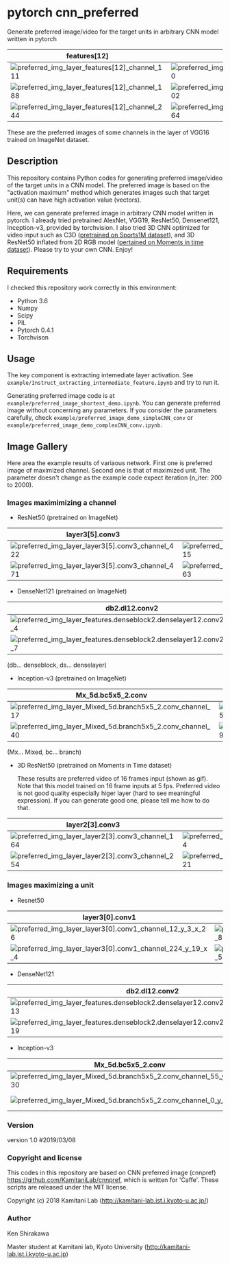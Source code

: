 # pytorch cnn_preferred

  Generate preferred image/video for the target units in arbitrary CNN model written in pytorch

| features[12]                                                 | features[14]                                                 | features[17]                                                 | features[21]                                                 |                         features[28]                         | classifier[6]                                                |
| ------------------------------------------------------------ | ------------------------------------------------------------ | ------------------------------------------------------------ | ------------------------------------------------------------ | :----------------------------------------------------------: | ------------------------------------------------------------ |
| ![preferred_img_layer_features[12]_channel_111](image_gallery/preferred_img_layer_features[12]_channel_111.jpg) | ![preferred_img_layer_features[14]_channel_10](image_gallery/preferred_img_layer_features[14]_channel_10.jpg) | ![preferred_img_layer_features[17]_channel_174](image_gallery/preferred_img_layer_features[17]_channel_174.jpg) | ![preferred_img_layer_features[21]_channel_95](image_gallery/preferred_img_layer_features[21]_channel_95.jpg) | ![preferred_img_layer_features[28]_channel_5](image_gallery/preferred_img_layer_features[28]_channel_5.jpg) | ![preferred_img_layer_classifier[6]_channel_168](image_gallery/preferred_img_layer_classifier[6]_channel_168.jpg) |
| ![preferred_img_layer_features[12]_channel_188](image_gallery/preferred_img_layer_features[12]_channel_188.jpg) | ![preferred_img_layer_features[14]_channel_102](image_gallery/preferred_img_layer_features[14]_channel_102.jpg) | ![preferred_img_layer_features[17]_channel_260](image_gallery/preferred_img_layer_features[17]_channel_260.jpg) | ![preferred_img_layer_features[21]_channel_183](image_gallery/preferred_img_layer_features[21]_channel_183.jpg) | ![preferred_img_layer_features[28]_channel_311](image_gallery/preferred_img_layer_features[28]_channel_311.jpg) | ![preferred_img_layer_classifier[6]_channel_410](image_gallery/preferred_img_layer_classifier[6]_channel_410.jpg) |
| ![preferred_img_layer_features[12]_channel_244](image_gallery/preferred_img_layer_features[12]_channel_244.jpg) | ![preferred_img_layer_features[14]_channel_164](image_gallery/preferred_img_layer_features[14]_channel_164.jpg) | ![preferred_img_layer_features[17]_channel_362](image_gallery/preferred_img_layer_features[17]_channel_362.jpg) | ![preferred_img_layer_features[21]_channel_406](image_gallery/preferred_img_layer_features[21]_channel_406.jpg) | ![preferred_img_layer_features[28]_channel_427](image_gallery/preferred_img_layer_features[28]_channel_427.jpg) | ![preferred_img_layer_classifier[6]_channel_601](image_gallery/preferred_img_layer_classifier[6]_channel_601.jpg) |

These are the preferred images of some channels in the layer of VGG16 trained on ImageNet dataset.

## Description

  This repository contains Python codes for generating preferred image/video of the target units in a CNN model. The preferred image is based on the "activation maximum" method which generates images such that target unit(s) can have high activation value (vectors).

  Here, we can generate preferred image in arbitrary CNN model written in pytorch. I already tried  pretrained AlexNet, VGG19, ResNet50, Densenet121, Inception-v3, provided by torchvision. I also tried 3D CNN optimized for video input such as C3D ([pretrained on Sports1M dataset](https://github.com/DavideA/c3d-pytorch)), and 3D ResNet50 inflated from 2D RGB model  ([pertained on Moments in time dataset](https://github.com/metalbubble/moments_models )). Please try to your own CNN. Enjoy!

## Requirements

I checked this repository work correctly in this environment:

- Python 3.6
- Numpy
- Scipy
- PIL
- Pytorch 0.4.1
- Torchvison

## Usage

The key component is extracting intemediate layer activation. See `example/Instruct_extracting_intermediate_feature.ipynb` and try to run it.

Generating preferred image code is at `example/preferred_image_shortest_demo.ipynb`. You can generate preferred image without concerning any parameters. If you consider the parameters carefully, check `example/preferred_image_demo_simpleCNN_conv` or `example/preferred_image_demo_complexCNN_conv.ipynb`.



## Image Gallery

Here area the example results of  variaous network. First one is preferred image of maximized channel. Second one is that of maximized unit. The parameter doesn't change as the example code expect iteration (n_iter: 200 to 2000).

### Images maximimizing a channel

- ResNet50 (pretrained on ImageNet)

| layer3[5].conv3                                              | layer4[0].conv1                                              | layer4[2].conv3                                              | fc                                                           |
| ------------------------------------------------------------ | ------------------------------------------------------------ | ------------------------------------------------------------ | ------------------------------------------------------------ |
| ![preferred_img_layer_layer3[5].conv3_channel_422](image_gallery/preferred_img_layer_layer3[5].conv3_channel_422.jpg) | ![preferred_img_layer_layer4[0].conv1_channel_315](image_gallery/preferred_img_layer_layer4[0].conv1_channel_315.jpg) | ![preferred_img_layer_layer4[2].conv3_channel_1192](image_gallery/preferred_img_layer_layer4[2].conv3_channel_1192.jpg) | ![preferred_img_layer_fc_channel_244](image_gallery/preferred_img_layer_fc_channel_244.jpg) |
| ![preferred_img_layer_layer3[5].conv3_channel_471](image_gallery/preferred_img_layer_layer3[5].conv3_channel_471.jpg) | ![preferred_img_layer_layer4[0].conv1_channel_363](image_gallery/preferred_img_layer_layer4[0].conv1_channel_363.jpg) | ![preferred_img_layer_layer4[2].conv3_channel_1305](image_gallery/preferred_img_layer_layer4[2].conv3_channel_1305.jpg) | ![preferred_img_layer_fc_channel_931](image_gallery/preferred_img_layer_fc_channel_931.jpg) |



- DenseNet121 (pretrained on ImageNet)

| db2.dl12.conv2                                               | db3.dl16.conv2                                               | db4.dl16.conv2                                               | classifier                                                   |
| ------------------------------------------------------------ | ------------------------------------------------------------ | ------------------------------------------------------------ | ------------------------------------------------------------ |
| ![preferred_img_layer_features.denseblock2.denselayer12.conv2_channel_4](image_gallery/preferred_img_layer_features.denseblock2.denselayer12.conv2_channel_4.jpg) | ![preferred_img_layer_features.denseblock3.denselayer16.conv2_channel_6](image_gallery/preferred_img_layer_features.denseblock3.denselayer16.conv2_channel_6.jpg) | ![preferred_img_layer_features.denseblock4.denselayer16.conv2_channel_24](image_gallery/preferred_img_layer_features.denseblock4.denselayer16.conv2_channel_24.jpg) | ![preferred_img_layer_classifier_channel_637](image_gallery/preferred_img_layer_classifier_channel_637.jpg) |
| ![preferred_img_layer_features.denseblock2.denselayer12.conv2_channel_7](image_gallery/preferred_img_layer_features.denseblock2.denselayer12.conv2_channel_7.jpg) | ![preferred_img_layer_features.denseblock3.denselayer16.conv2_channel_25](image_gallery/preferred_img_layer_features.denseblock3.denselayer16.conv2_channel_25.jpg) | ![preferred_img_layer_features.denseblock4.denselayer16.conv2_channel_26](image_gallery/preferred_img_layer_features.denseblock4.denselayer16.conv2_channel_26.jpg) | ![preferred_img_layer_classifier_channel_225](image_gallery/preferred_img_layer_classifier_channel_225.jpg) |

(db… denseblock, ds… denselayer)

- Inception-v3 (pretrained on ImageNet)

| Mx_5d.bc5x5_2.conv                                           | Mx_6a_bc3x3dbl_3.conv                                        | Mx_7b_bc_pool                                                | fc                                                           |
| ------------------------------------------------------------ | ------------------------------------------------------------ | ------------------------------------------------------------ | ------------------------------------------------------------ |
| ![preferred_img_layer_Mixed_5d.branch5x5_2.conv_channel_17](image_gallery/preferred_img_layer_Mixed_5d.branch5x5_2.conv_channel_17.jpg) | ![preferred_img_layer_Mixed_6a.branch3x3dbl_3.conv_channel_59](image_gallery/preferred_img_layer_Mixed_6a.branch3x3dbl_3.conv_channel_59.jpg) | ![preferred_img_layer_Mixed_7b.branch_pool.conv_channel_127](image_gallery/preferred_img_layer_Mixed_7b.branch_pool.conv_channel_127.jpg) | ![preferred_img_layer_fc_channel_179](image_gallery/preferred_img_layer_fc_channel_179.jpg) |
| ![preferred_img_layer_Mixed_5d.branch5x5_2.conv_channel_40](image_gallery/preferred_img_layer_Mixed_5d.branch5x5_2.conv_channel_40.jpg) | ![preferred_img_layer_Mixed_6a.branch3x3dbl_3.conv_channel_92](image_gallery/preferred_img_layer_Mixed_6a.branch3x3dbl_3.conv_channel_92.jpg) | ![preferred_img_layer_Mixed_7b.branch_pool.conv_channel_74](image_gallery/preferred_img_layer_Mixed_7b.branch_pool.conv_channel_74.jpg) | ![preferred_img_layer_fc_channel_448](image_gallery/preferred_img_layer_fc_channel_448.jpg) |

(Mx… Mixed, bc… branch)

- 3D ResNet50 (pretrained on Moments in Time dataset)

  These results are preferred video of 16 frames input (shown as gif). Note that this model trained on 16 frame inputs at 5 fps. Preferred video is not good quality especially  higer layer (hard to see meaningful expression). If you can generate good one, please tell me how to do that.

| layer2[3].conv3                                              | layer3[5].conv3                                              | layer4[2].conv3                                              | fc (last_linear)                                             |
| ------------------------------------------------------------ | ------------------------------------------------------------ | ------------------------------------------------------------ | ------------------------------------------------------------ |
| ![preferred_img_layer_layer2[3].conv3_channel_164](image_gallery/preferred_img_layer_layer2[3].conv3_channel_164.gif) | ![preferred_img_layer_layer3[5].conv3_channel_354](image_gallery/preferred_img_layer_layer3[5].conv3_channel_354.gif) | ![preferred_img_layer_layer4[2].conv3_channel_1037](image_gallery/preferred_img_layer_layer4[2].conv3_channel_1037.gif) | ![preferred_img_layer_last_linear_channel_66](image_gallery/preferred_img_layer_last_linear_channel_66.gif) |
| ![preferred_img_layer_layer2[3].conv3_channel_254](image_gallery/preferred_img_layer_layer2[3].conv3_channel_254.gif) | ![preferred_img_layer_layer3[5].conv3_channel_1021](image_gallery/preferred_img_layer_layer3[5].conv3_channel_1021.gif) | ![preferred_img_layer_layer4[2].conv3_channel_1562](image_gallery/preferred_img_layer_layer4[2].conv3_channel_1562.gif) | ![preferred_img_layer_last_linear_channel_206](image_gallery/preferred_img_layer_last_linear_channel_206.gif) |



### Images maximizing a unit

- Resnet50

| layer3[0].conv1                                              | layer3[5].conv3                                              | layer4[2].conv3                                              |
| ------------------------------------------------------------ | ------------------------------------------------------------ | ------------------------------------------------------------ |
| ![preferred_img_layer_layer3[0].conv1_channel_12_y_3_x_26](image_gallery/preferred_img_layer_layer3[0].conv1_channel_12_y_3_x_26.jpg) | ![preferred_img_layer_layer3[5].conv3_channel_956_y_5_x_8](image_gallery/preferred_img_layer_layer3[5].conv3_channel_956_y_5_x_8.jpg) | ![preferred_img_layer_layer4[2].conv3_channel_1151_y_6_x_3](image_gallery/preferred_img_layer_layer4[2].conv3_channel_1151_y_6_x_3.jpg) |
| ![preferred_img_layer_layer3[0].conv1_channel_224_y_19_x_4](image_gallery/preferred_img_layer_layer3[0].conv1_channel_224_y_19_x_4.jpg) | ![preferred_img_layer_layer3[5].conv3_channel_543_y_9_x_5](image_gallery/preferred_img_layer_layer3[5].conv3_channel_543_y_9_x_5.jpg) | ![preferred_img_layer_layer4[2].conv3_channel_234_y_2_x_1](image_gallery/preferred_img_layer_layer4[2].conv3_channel_234_y_2_x_1.jpg) |



- DenseNet121

| db2.dl12.conv2                                               | db3.dl16.conv2                                               | db4.dl16.conv2                                               |
| ------------------------------------------------------------ | ------------------------------------------------------------ | ------------------------------------------------------------ |
| ![preferred_img_layer_features.denseblock2.denselayer12.conv2_channel_10_y_23_x_13](image_gallery/preferred_img_layer_features.denseblock2.denselayer12.conv2_channel_10_y_23_x_13.jpg) | ![preferred_img_layer_features.denseblock3.denselayer16.conv2_channel_21_y_9_x_6](image_gallery/preferred_img_layer_features.denseblock3.denselayer16.conv2_channel_21_y_9_x_6.jpg) | ![preferred_img_layer_features.denseblock4.denselayer16.conv2_channel_11_y_2_x_2](image_gallery/preferred_img_layer_features.denseblock4.denselayer16.conv2_channel_11_y_2_x_2.jpg) |
| ![preferred_img_layer_features.denseblock2.denselayer12.conv2_channel_18_y_21_x_19](image_gallery/preferred_img_layer_features.denseblock2.denselayer12.conv2_channel_18_y_21_x_19.jpg) | ![preferred_img_layer_features.denseblock3.denselayer16.conv2_channel_9_y_5_x_10](image_gallery/preferred_img_layer_features.denseblock3.denselayer16.conv2_channel_9_y_5_x_10.jpg) | ![preferred_img_layer_features.denseblock4.denselayer16.conv2_channel_14_y_1_x_3](image_gallery/preferred_img_layer_features.denseblock4.denselayer16.conv2_channel_14_y_1_x_3.jpg) |



- Inception-v3

| Mx_5d.bc5x5_2.conv                                           | Mx_6a_bc3x3dbl_3.conv                                        | Mx_7b_bc_pool                                                |
| ------------------------------------------------------------ | ------------------------------------------------------------ | ------------------------------------------------------------ |
| ![preferred_img_layer_Mixed_5d.branch5x5_2.conv_channel_55_y_19_x_30](image_gallery/preferred_img_layer_Mixed_5d.branch5x5_2.conv_channel_55_y_19_x_30.jpg) | ![preferred_img_layer_Mixed_6a.branch3x3dbl_3.conv_channel_14_y_9_x_6](image_gallery/preferred_img_layer_Mixed_6a.branch3x3dbl_3.conv_channel_14_y_9_x_6.jpg) | ![preferred_img_layer_Mixed_7b.branch_pool.conv_channel_26_y_5_x_4](image_gallery/preferred_img_layer_Mixed_7b.branch_pool.conv_channel_26_y_5_x_4.jpg) |
| ![preferred_img_layer_Mixed_5d.branch5x5_2.conv_channel_0_y_21_x_4](image_gallery/preferred_img_layer_Mixed_5d.branch5x5_2.conv_channel_0_y_21_x_4.jpg) | ![preferred_img_layer_Mixed_6a.branch3x3dbl_3.conv_channel_25_y_10_x_13](image_gallery/preferred_img_layer_Mixed_6a.branch3x3dbl_3.conv_channel_25_y_10_x_13.jpg) | ![preferred_img_layer_Mixed_7b.branch_pool.conv_channel_149_y_5_x_3](image_gallery/preferred_img_layer_Mixed_7b.branch_pool.conv_channel_149_y_5_x_3.jpg) |

### Version

version 1.0 #2019/03/08

### Copyright and license

This codes in this repository are based on CNN preferred image (cnnpref) https://github.com/KamitaniLab/cnnpref, which is written for 'Caffe'. These scripts are released under the MIT license.

Copyright (c) 2018 Kamitani Lab (<http://kamitani-lab.ist.i.kyoto-u.ac.jp/>)

### Author

Ken Shirakawa

Master student at Kamitani lab, Kyoto University (http://kamitani-lab.ist.i.kyoto-u.ac.jp)








